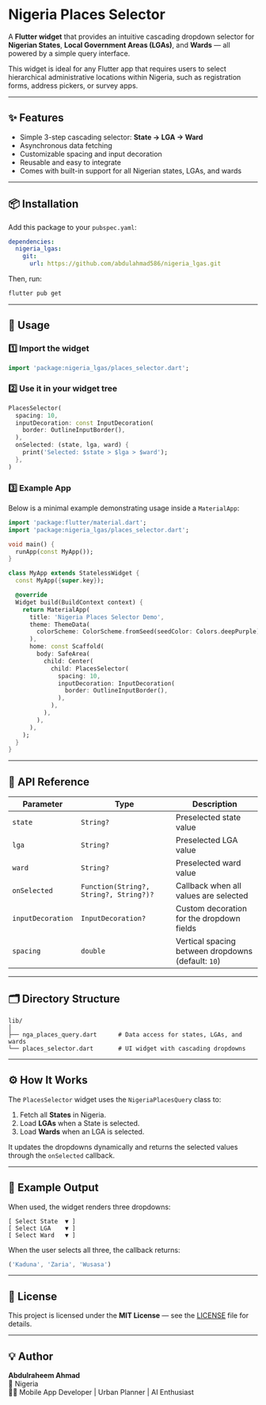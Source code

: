 # Nigeria Places Selector

A **Flutter widget** that provides an intuitive cascading dropdown selector for **Nigerian States**, **Local Government Areas (LGAs)**, and **Wards** — all powered by a simple query interface.

This widget is ideal for any Flutter app that requires users to select hierarchical administrative locations within Nigeria, such as registration forms, address pickers, or survey apps.

---

## ✨ Features

- Simple 3-step cascading selector: **State → LGA → Ward**
- Asynchronous data fetching
- Customizable spacing and input decoration
- Reusable and easy to integrate
- Comes with built-in support for all Nigerian states, LGAs, and wards

---

## 📦 Installation

Add this package to your `pubspec.yaml`:

```yaml
dependencies:
  nigeria_lgas:
    git:
      url: https://github.com/abdulahmad586/nigeria_lgas.git
```

Then, run:

```bash
flutter pub get
```

---

## 🚀 Usage

### 1️⃣ Import the widget
```dart
import 'package:nigeria_lgas/places_selector.dart';
```

### 2️⃣ Use it in your widget tree
```dart
PlacesSelector(
  spacing: 10,
  inputDecoration: const InputDecoration(
    border: OutlineInputBorder(),
  ),
  onSelected: (state, lga, ward) {
    print('Selected: $state > $lga > $ward');
  },
)
```

### 3️⃣ Example App
Below is a minimal example demonstrating usage inside a `MaterialApp`:

```dart
import 'package:flutter/material.dart';
import 'package:nigeria_lgas/places_selector.dart';

void main() {
  runApp(const MyApp());
}

class MyApp extends StatelessWidget {
  const MyApp({super.key});

  @override
  Widget build(BuildContext context) {
    return MaterialApp(
      title: 'Nigeria Places Selector Demo',
      theme: ThemeData(
        colorScheme: ColorScheme.fromSeed(seedColor: Colors.deepPurple),
      ),
      home: const Scaffold(
        body: SafeArea(
          child: Center(
            child: PlacesSelector(
              spacing: 10,
              inputDecoration: InputDecoration(
                border: OutlineInputBorder(),
              ),
            ),
          ),
        ),
      ),
    );
  }
}
```

---

## 🧠 API Reference

| Parameter | Type | Description |
|------------|------|-------------|
| `state` | `String?` | Preselected state value |
| `lga` | `String?` | Preselected LGA value |
| `ward` | `String?` | Preselected ward value |
| `onSelected` | `Function(String?, String?, String?)?` | Callback when all values are selected |
| `inputDecoration` | `InputDecoration?` | Custom decoration for the dropdown fields |
| `spacing` | `double` | Vertical spacing between dropdowns (default: `10`) |

---

## 🗂 Directory Structure

```
lib/
│
├── nga_places_query.dart      # Data access for states, LGAs, and wards
└── places_selector.dart       # UI widget with cascading dropdowns
```

---

## ⚙️ How It Works

The `PlacesSelector` widget uses the `NigeriaPlacesQuery` class to:
1. Fetch all **States** in Nigeria.
2. Load **LGAs** when a State is selected.
3. Load **Wards** when an LGA is selected.

It updates the dropdowns dynamically and returns the selected values through the `onSelected` callback.

---

## 🧩 Example Output

When used, the widget renders three dropdowns:

```
[ Select State  ▼ ]
[ Select LGA    ▼ ]
[ Select Ward   ▼ ]
```

When the user selects all three, the callback returns:
```dart
('Kaduna', 'Zaria', 'Wusasa')
```

---

## 📄 License

This project is licensed under the **MIT License** — see the [LICENSE](LICENSE) file for details.

---

## 💡 Author

**Abdulraheem Ahmad**  
📍 Nigeria  
👨‍💻 Mobile App Developer | Urban Planner | AI Enthusiast  
